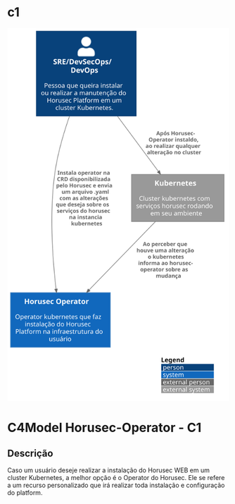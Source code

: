 # c1

![diagram](c1.svg)

# C4Model Horusec-Operator - C1

## Descrição
Caso um usuário deseje realizar a instalação do Horusec WEB em um cluster Kubernetes, a melhor opção é o Operator do Horusec.
Ele se refere a um recurso personalizado que irá realizar toda instalação e configuração do platform.
